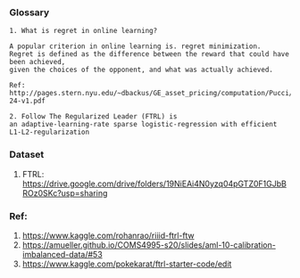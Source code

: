 ### Glossary

```
1. What is regret in online learning?

A popular criterion in online learning is. regret minimization. 
Regret is defined as the difference between the reward that could have been achieved, 
given the choices of the opponent, and what was actually achieved.

Ref: http://pages.stern.nyu.edu/~dbackus/GE_asset_pricing/computation/Pucci/Lec-24-v1.pdf
```

```
2. Follow The Regularized Leader (FTRL) is 
an adaptive-learning-rate sparse logistic-regression with efficient L1-L2-regularization
```

### Dataset
1. FTRL: https://drive.google.com/drive/folders/19NiEAi4N0yzq04pGTZ0F1GJbBROz0SKc?usp=sharing

### Ref:
1. https://www.kaggle.com/rohanrao/riiid-ftrl-ftw
2. https://amueller.github.io/COMS4995-s20/slides/aml-10-calibration-imbalanced-data/#53
3. https://www.kaggle.com/pokekarat/ftrl-starter-code/edit
